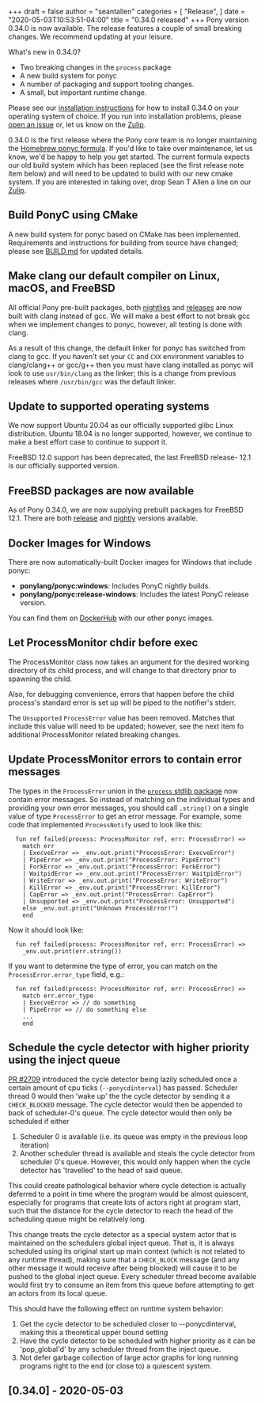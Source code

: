 +++
draft = false
author = "seantallen"
categories = [
    "Release",
]
date = "2020-05-03T10:53:51-04:00"
title = "0.34.0 released"
+++
Pony version 0.34.0 is now available. The release features a couple of small breaking changes. We recommend updating at your leisure.
<!--more-->

What's new in 0.34.0?

- Two breaking changes in the `process` package
- A new build system for ponyc
- A number of packaging and support tooling changes.
- A small, but important runtime change.

Please see our [installation instructions](https://github.com/ponylang/ponyc/blob/master/INSTALL.md) for how to install 0.34.0 on your operating system of choice. If you run into installation problems, please [open an issue](https://github.com/ponylang/ponyc/issues) or, let us know on the [Zulip](https://ponylang.zulipchat.com/).

0.34.0 is the first release where the Pony core team is no longer maintaining the [Homebrew ponyc formula](https://github.com/Homebrew/homebrew-core/blob/e23eb100be815d3d460109ad06f487adb686edd1/Formula/ponyc.rb). If you'd like to take over maintenance, let us know, we'd be happy to help you get started. The current formula expects our old build system which has been replaced (see the first release note item below) and will need to be updated to build with our new cmake system. If you are interested in taking over, drop Sean T Allen a line on our [Zulip](https://ponylang.zulipchat.com/#narrow/stream/190364-release).

## Build PonyC using CMake

A new build system for ponyc based on CMake has been implemented. Requirements and instructions for building from source have changed; please see [BUILD.md](https://github.com/ponylang/ponyc/blob/master/BUILD.md) for updated details.

## Make clang our default compiler on Linux, macOS, and FreeBSD

All official Pony pre-built packages, both [nightlies](https://cloudsmith.io/~ponylang/repos/nightlies/packages/) and [releases](https://cloudsmith.io/~ponylang/repos/releases/packages/) are now built with clang instead of gcc. We will make a best effort to not break gcc when we implement changes to ponyc, however, all testing is done with clang.

As a result of this change, the default linker for ponyc has switched from clang to gcc. If you haven't set your `CC` and `CXX` environment variables to clang/clang++ or gcc/g++ then you must have clang installed as ponyc will look to use `usr/bin/clang` as the linker; this is a change from previous releases where `/usr/bin/gcc` was the default linker.

## Update to supported operating systems

We now support Ubuntu 20.04 as our officially supported glibc Linux distribution. Ubuntu 18.04 is no longer supported, however, we continue to make a best effort case to continue to support it.

FreeBSD 12.0 support has been deprecated, the last FreeBSD release- 12.1 is our officially supported version.

## FreeBSD packages are now available

As of Pony 0.34.0, we are now supplying prebuilt packages for FreeBSD 12.1. There are both [release](https://cloudsmith.io/~ponylang/repos/releases/packages/?q=name%3A%27%5Eponyc-x86-64-unknown-freebsd12.1.tar.gz%24%27) and [nightly](https://cloudsmith.io/~ponylang/repos/nightlies/packages/?q=name%3A%27%5Eponyc-x86-64-unknown-freebsd12.1.tar.gz%24%27) versions available.

## Docker Images for Windows

There are now automatically-built Docker images for Windows that include ponyc:

- **ponylang/ponyc:windows**: Includes PonyC nightly builds.
- **ponylang/ponyc:release-windows**: Includes the latest PonyC release version.

You can find them on [DockerHub](https://hub.docker.com/r/ponylang/ponyc) with our other ponyc images.

## Let ProcessMonitor chdir before exec

The ProcessMonitor class now takes an argument for the desired working directory of its child process, and will change to that directory prior to spawning the child.

Also, for debugging convenience, errors that happen before the child process's standard error is set up will be piped to the notifier's stderr.

The `Unsupported` `ProcessError` value has been removed. Matches that include this value will need to be updated; however, see the next item fo additional ProcessMonitor related breaking changes.

## Update ProcessMonitor errors to contain error messages

The types in the `ProcessError` union in the [`process` stdlib package](https://stdlib.ponylang.org/process--index/) now contain error messages.  So instead of matching on the individual types and providing your own error messages, you should call `.string()` on a single value of type `ProcessError` to get an error message. For example, some code that implemented `ProcessNotify` used to look like this:

```
  fun ref failed(process: ProcessMonitor ref, err: ProcessError) =>
    match err
    | ExecveError => _env.out.print("ProcessError: ExecveError")
    | PipeError => _env.out.print("ProcessError: PipeError")
    | ForkError => _env.out.print("ProcessError: ForkError")
    | WaitpidError => _env.out.print("ProcessError: WaitpidError")
    | WriteError => _env.out.print("ProcessError: WriteError")
    | KillError => _env.out.print("ProcessError: KillError")
    | CapError => _env.out.print("ProcessError: CapError")
    | Unsupported => _env.out.print("ProcessError: Unsupported")
    else _env.out.print("Unknown ProcessError!")
    end
```

Now it should look like:

```
  fun ref failed(process: ProcessMonitor ref, err: ProcessError) =>
    _env.out.print(err.string())
```

If you want to determine the type of error, you can match on the `ProcessError.error_type` field, e.g.:

```
  fun ref failed(process: ProcessMonitor ref, err: ProcessError) =>
    match err.error_type
    | ExecveError => // do something
    | PipeError => // do something else
    ...
    end
```

## Schedule the cycle detector with higher priority using the inject queue

[PR #2709](https://github.com/ponylang/ponyc/pull/2709) introduced the cycle detector being lazily scheduled once a certain amount of cpu ticks (`--ponycdinterval`) has passed. Scheduler thread 0 would then 'wake up' the the cycle detector by sending it a `CHECK_BLOCKED` message. The cycle detector would then be appended to back of scheduler-0's queue. The cycle detector would then only be scheduled if either

1. Scheduler 0 is available (i.e. its queue was empty in the previous loop iteration)
2. Another scheduler thread is available and steals the cycle detector from scheduler 0's queue. However, this would only happen when the cycle detector has 'travelled' to the head of said queue.

This could create pathological behavior where cycle detection is actually deferred to a point in time where the program would be almost quiescent, especially for programs that create lots of actors right at program start, such that the distance for the cycle detector to reach the head of the scheduling queue might be relatively long.

This change treats the cycle detector as a special system actor that is maintained on the schedulers global inject queue. That is, it is always scheduled using its original start up main context (which is not related to any runtime thread), making sure that a `CHECK_BLOCK` message (and any other message it would receive after being blocked) will cause it to be pushed to the global inject queue. Every scheduler thread become available would first try to consume an item from this queue before attempting to get an actors from its local queue.

This should have the following effect on runtime system behavior:

1. Get the cycle detector to be scheduled closer to --ponycdinterval, making this a theoretical upper bound setting
2. Have the cycle detector to be scheduled with higher priority as it can be 'pop_global'd' by any scheduler thread from the inject queue.
3. Not defer garbage collection of large actor graphs for long running programs right to the end (or close to) a quiescent system.

## [0.34.0] - 2020-05-03
